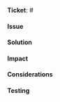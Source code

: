 **Ticket**: # <!-- ignore this if you're not addressing [specific issue](https://github.com/sitecrafting/conifer/issues) -->

#### Issue

<!-- Description of the problem that this code change is solving -->

#### Solution

<!-- Description of the solution that your changes are introducing -->

#### Impact

<!-- Are there are any usage changes that we (or, more importantly, other Greg users) need to know about? What impact will this have on Greg's architecture? performace? backwards compatibilty? etc. -->

#### Considerations

<!-- Please take a moment to think critically and share your thoughts about how we could make your solution *even better* in the future. :) -->

#### Testing

<!-- First, do your changes pass unit tests, static analysis checks, and coding standards (`lando ci`)? Second, are unit tests included? If not, please provide pseudo code for a scenario that fails without your code, but succeeds with it. NOTE: we *strongly* encourage you to include unit and/or integration tests with your code. -->
